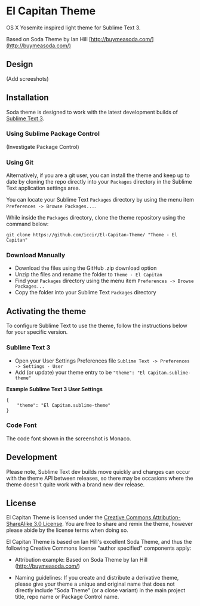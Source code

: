 # El Capitan Theme

OS X Yosemite inspired light theme for Sublime Text 3.

Based on Soda Theme by Ian Hill [http://buymeasoda.com/](http://buymeasoda.com/)

## Design

(Add screeshots)

## Installation

Soda theme is designed to work with the latest development builds of [Sublime Text 3](http://www.sublimetext.com/3dev).

### Using Sublime Package Control

(Investigate Package Control)
<!--If you are using Will Bond's excellent [Sublime Package Control](http://wbond.net/sublime_packages/package_control), you can easily install Soda Theme via the `Package Control: Install Package` menu item. The Soda Theme package is listed as `Theme - Soda` in the packages list.-->

### Using Git

Alternatively, if you are a git user, you can install the theme and keep up to date by cloning the repo directly into your `Packages` directory in the Sublime Text application settings area.

You can locate your Sublime Text `Packages` directory by using the menu item `Preferences -> Browse Packages...`.

While inside the `Packages` directory, clone the theme repository using the command below:

    git clone https://github.com/iccir/El-Capitan-Theme/ "Theme - El Capitan"

### Download Manually

* Download the files using the GitHub .zip download option
* Unzip the files and rename the folder to `Theme - El Capitan`
* Find your `Packages` directory using the menu item  `Preferences -> Browse Packages...`
* Copy the folder into your Sublime Text `Packages` directory

## Activating the theme

To configure Sublime Text to use the theme, follow the instructions below for your specific version.

### Sublime Text 3

* Open your User Settings Preferences file `Sublime Text -> Preferences -> Settings - User`
* Add (or update) your theme entry to be `"theme": "El Capitan.sublime-theme"`

**Example Sublime Text 3 User Settings**

    {
        "theme": "El Capitan.sublime-theme"
    }


### Code Font

The code font shown in the screenshot is Monaco.

## Development

Please note, Sublime Text dev builds move quickly and changes can occur with the theme API between releases, so there may be occasions where the theme doesn't quite work with a brand new dev release.

## License

El Capitan Theme is licensed under the [Creative Commons Attribution-ShareAlike 3.0 License](http://creativecommons.org/licenses/by-sa/3.0/). You are free to share and remix the theme, however please abide by the license terms when doing so.

El Capitan Theme is based on Ian Hill's excellent Soda Theme, and thus the following Creative Commons license "author specified" components apply:

* Attribution example: Based on Soda Theme by Ian Hill (http://buymeasoda.com/)

* Naming guidelines: If you create and distribute a derivative theme, please give your theme a unique and original name that does not directly include "Soda Theme" (or a close variant) in the main project title, repo name or Package Control name.
